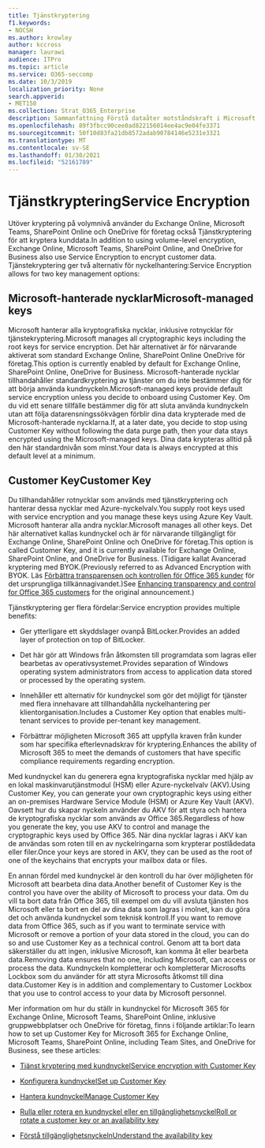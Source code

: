 ```yaml
---
title: Tjänstkryptering
f1.keywords:
- NOCSH
ms.author: krowley
author: kccross
manager: laurawi
audience: ITPro
ms.topic: article
ms.service: O365-seccomp
ms.date: 10/3/2019
localization_priority: None
search.appverid:
- MET150
ms.collection: Strat_O365_Enterprise
description: Sammanfattning Förstå dataåter motståndskraft i Microsoft Office 365.
ms.openlocfilehash: 89f3fbcc90cee0ad822156014ee4ac9e04fe3371
ms.sourcegitcommit: 50f10d83fa21db8572adab90784146e5231e3321
ms.translationtype: MT
ms.contentlocale: sv-SE
ms.lasthandoff: 01/30/2021
ms.locfileid: "52161789"
---
```

# <a name="service-encryption"></a><span data-ttu-id="b6afd-103">Tjänstkryptering</span><span class="sxs-lookup"><span data-stu-id="b6afd-103">Service Encryption</span></span>

<span data-ttu-id="b6afd-104">Utöver kryptering på volymnivå använder du Exchange Online, Microsoft Teams, SharePoint Online och OneDrive för företag också Tjänstkryptering för att kryptera kunddata.</span><span class="sxs-lookup"><span data-stu-id="b6afd-104">In addition to using volume-level encryption, Exchange Online, Microsoft Teams, SharePoint Online, and OneDrive for Business also use Service Encryption to encrypt customer data.</span></span> <span data-ttu-id="b6afd-105">Tjänstekryptering ger två alternativ för nyckelhantering:</span><span class="sxs-lookup"><span data-stu-id="b6afd-105">Service Encryption allows for two key management options:</span></span>

## <a name="microsoft-managed-keys"></a><span data-ttu-id="b6afd-106">Microsoft-hanterade nycklar</span><span class="sxs-lookup"><span data-stu-id="b6afd-106">Microsoft-managed keys</span></span>
<span data-ttu-id="b6afd-107">Microsoft hanterar alla kryptografiska nycklar, inklusive rotnycklar för tjänstekryptering.</span><span class="sxs-lookup"><span data-stu-id="b6afd-107">Microsoft manages all cryptographic keys including the root keys for service encryption.</span></span> <span data-ttu-id="b6afd-108">Det här alternativet är för närvarande aktiverat som standard Exchange Online, SharePoint Online OneDrive för företag.</span><span class="sxs-lookup"><span data-stu-id="b6afd-108">This option is currently enabled by default for Exchange Online, SharePoint Online, OneDrive for Business.</span></span> <span data-ttu-id="b6afd-109">Microsoft-hanterade nycklar tillhandahåller standardkryptering av tjänster om du inte bestämmer dig för att börja använda kundnyckeln.</span><span class="sxs-lookup"><span data-stu-id="b6afd-109">Microsoft-managed keys provide default service encryption unless you decide to onboard using Customer Key.</span></span> <span data-ttu-id="b6afd-110">Om du vid ett senare tillfälle bestämmer dig för att sluta använda kundnyckeln utan att följa datarensningssökvägen förblir dina data krypterade med de Microsoft-hanterade nycklarna.</span><span class="sxs-lookup"><span data-stu-id="b6afd-110">If, at a later date, you decide to stop using Customer Key without following the data purge path, then your data stays encrypted using the Microsoft-managed keys.</span></span> <span data-ttu-id="b6afd-111">Dina data krypteras alltid på den här standardnivån som minst.</span><span class="sxs-lookup"><span data-stu-id="b6afd-111">Your data is always encrypted at this default level at a minimum.</span></span> 

## <a name="customer-key"></a><span data-ttu-id="b6afd-112">Customer Key</span><span class="sxs-lookup"><span data-stu-id="b6afd-112">Customer Key</span></span>
<span data-ttu-id="b6afd-113">Du tillhandahåller rotnycklar som används med tjänstkryptering och hanterar dessa nycklar med Azure-nyckelvalv.</span><span class="sxs-lookup"><span data-stu-id="b6afd-113">You supply root keys used with service encryption and you manage these keys using Azure Key Vault.</span></span> <span data-ttu-id="b6afd-114">Microsoft hanterar alla andra nycklar.</span><span class="sxs-lookup"><span data-stu-id="b6afd-114">Microsoft manages all other keys.</span></span> <span data-ttu-id="b6afd-115">Det här alternativet kallas kundnyckel och är för närvarande tillgängligt för Exchange Online, SharePoint Online och OneDrive för företag.</span><span class="sxs-lookup"><span data-stu-id="b6afd-115">This option is called Customer Key, and it is currently available for Exchange Online, SharePoint Online, and OneDrive for Business.</span></span> <span data-ttu-id="b6afd-116">(Tidigare kallat Avancerad kryptering med BYOK.</span><span class="sxs-lookup"><span data-stu-id="b6afd-116">(Previously referred to as Advanced Encryption with BYOK.</span></span> <span data-ttu-id="b6afd-117">Läs [Förbättra transparensen och kontrollen för Office 365 kunder](https://blogs.office.com/2015/04/21/enhancing-transparency-and-control-for-office-365-customers/) för det ursprungliga tillkännagivandet.)</span><span class="sxs-lookup"><span data-stu-id="b6afd-117">See [Enhancing transparency and control for Office 365 customers](https://blogs.office.com/2015/04/21/enhancing-transparency-and-control-for-office-365-customers/) for the original announcement.)</span></span>

<span data-ttu-id="b6afd-118">Tjänstkryptering ger flera fördelar:</span><span class="sxs-lookup"><span data-stu-id="b6afd-118">Service encryption provides multiple benefits:</span></span>

- <span data-ttu-id="b6afd-119">Ger ytterligare ett skyddslager ovanpå BitLocker.</span><span class="sxs-lookup"><span data-stu-id="b6afd-119">Provides an added layer of protection on top of BitLocker.</span></span>

- <span data-ttu-id="b6afd-120">Det här gör att Windows från åtkomsten till programdata som lagras eller bearbetas av operativsystemet.</span><span class="sxs-lookup"><span data-stu-id="b6afd-120">Provides separation of Windows operating system administrators from access to application data stored or processed by the operating system.</span></span>

- <span data-ttu-id="b6afd-121">Innehåller ett alternativ för kundnyckel som gör det möjligt för tjänster med flera innehavare att tillhandahålla nyckelhantering per klientorganisation.</span><span class="sxs-lookup"><span data-stu-id="b6afd-121">Includes a Customer Key option that enables multi-tenant services to provide per-tenant key management.</span></span>

- <span data-ttu-id="b6afd-122">Förbättrar möjligheten Microsoft 365 att uppfylla kraven från kunder som har specifika efterlevnadskrav för kryptering.</span><span class="sxs-lookup"><span data-stu-id="b6afd-122">Enhances the ability of Microsoft 365 to meet the demands of customers that have specific compliance requirements regarding encryption.</span></span>

<span data-ttu-id="b6afd-123">Med kundnyckel kan du generera egna kryptografiska nycklar med hjälp av en lokal maskinvarutjänstmodul (HSM) eller Azure-nyckelvalv (AKV).</span><span class="sxs-lookup"><span data-stu-id="b6afd-123">Using Customer Key, you can generate your own cryptographic keys using either an on-premises Hardware Service Module (HSM) or Azure Key Vault (AKV).</span></span> <span data-ttu-id="b6afd-124">Oavsett hur du skapar nyckeln använder du AKV för att styra och hantera de kryptografiska nycklar som används av Office 365.</span><span class="sxs-lookup"><span data-stu-id="b6afd-124">Regardless of how you generate the key, you use AKV to control and manage the cryptographic keys used by Office 365.</span></span> <span data-ttu-id="b6afd-125">När dina nycklar lagras i AKV kan de användas som roten till en av nyckelringarna som krypterar postlådedata eller filer.</span><span class="sxs-lookup"><span data-stu-id="b6afd-125">Once your keys are stored in AKV, they can be used as the root of one of the keychains that encrypts your mailbox data or files.</span></span>

<span data-ttu-id="b6afd-126">En annan fördel med kundnyckel är den kontroll du har över möjligheten för Microsoft att bearbeta dina data.</span><span class="sxs-lookup"><span data-stu-id="b6afd-126">Another benefit of Customer Key is the control you have over the ability of Microsoft to process your data.</span></span> <span data-ttu-id="b6afd-127">Om du vill ta bort data från Office 365, till exempel om du vill avsluta tjänsten hos Microsoft eller ta bort en del av dina data som lagras i molnet, kan du göra det och använda kundnyckel som teknisk kontroll.</span><span class="sxs-lookup"><span data-stu-id="b6afd-127">If you want to remove data from Office 365, such as if you want to terminate service with Microsoft or remove a portion of your data stored in the cloud, you can do so and use Customer Key as a technical control.</span></span> <span data-ttu-id="b6afd-128">Genom att ta bort data säkerställer du att ingen, inklusive Microsoft, kan komma åt eller bearbeta data.</span><span class="sxs-lookup"><span data-stu-id="b6afd-128">Removing data ensures that no one, including Microsoft, can access or process the data.</span></span> <span data-ttu-id="b6afd-129">Kundnyckeln kompletterar och kompletterar Microsofts Lockbox som du använder för att styra Microsofts åtkomst till dina data.</span><span class="sxs-lookup"><span data-stu-id="b6afd-129">Customer Key is in addition and complementary to Customer Lockbox that you use to control access to your data by Microsoft personnel.</span></span>

<span data-ttu-id="b6afd-130">Mer information om hur du ställr in kundnyckel för Microsoft 365 för Exchange Online, Microsoft Teams, SharePoint Online, inklusive gruppwebbplatser och OneDrive för företag, finns i följande artiklar:</span><span class="sxs-lookup"><span data-stu-id="b6afd-130">To learn how to set up Customer Key for Microsoft 365 for Exchange Online, Microsoft Teams, SharePoint Online, including Team Sites, and OneDrive for Business, see these articles:</span></span>

- [<span data-ttu-id="b6afd-131">Tjänst kryptering med kundnyckel</span><span class="sxs-lookup"><span data-stu-id="b6afd-131">Service encryption with Customer Key</span></span>](customer-key-overview.md)

- [<span data-ttu-id="b6afd-132">Konfigurera kundnyckel</span><span class="sxs-lookup"><span data-stu-id="b6afd-132">Set up Customer Key</span></span>](customer-key-set-up.md)

- [<span data-ttu-id="b6afd-133">Hantera kundnyckel</span><span class="sxs-lookup"><span data-stu-id="b6afd-133">Manage Customer Key</span></span>](customer-key-manage.md)

- [<span data-ttu-id="b6afd-134">Rulla eller rotera en kundnyckel eller en tillgänglighetsnyckel</span><span class="sxs-lookup"><span data-stu-id="b6afd-134">Roll or rotate a customer key or an availability key</span></span>](customer-key-availability-key-roll.md)

- [<span data-ttu-id="b6afd-135">Förstå tillgänglighetsnyckeln</span><span class="sxs-lookup"><span data-stu-id="b6afd-135">Understand the availability key</span></span>](customer-key-availability-key-understand.md)

